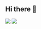 ## Hi there 👋

<!--
**kim-huiseon/kim-huiseon** is a ✨ _special_ ✨ repository because its `README.md` (this file) appears on your GitHub profile.

Here are some ideas to get you started:

- 🔭 I’m currently working on ...
- 🌱 I’m currently learning ...
- 👯 I’m looking to collaborate on ...
- 🤔 I’m looking for help with ...
- 💬 Ask me about ...
- 📫 How to reach me: ...
- 😄 Pronouns: ...
- ⚡ Fun fact: ...
--> 
<img src="https://img.shields.io/badge/Instagram-FF0069?style=flat-square&logo=Instagram&logoColor=FF0069"/></a>
<img src="https://img.shields.io/badge/gmail-EA4335?style=flat-square&logo=gmail&logoColor=EA4335"/></a>
